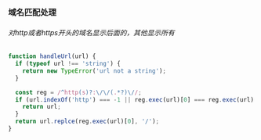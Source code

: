 ### 域名匹配处理

###### 对http或者https开头的域名显示后面的，其他显示所有

``` JavaScript
function handleUrl(url) {
  if (typeof url !== 'string') {
    return new TypeError('url not a string');
  }

  const reg = /^http(s)?:\/\/(.*?)\//;
  if (url.indexOf('http') === -1 || reg.exec(url)[0] === reg.exec(url).input) {
    return url;
  }
  return url.replce(reg.exec(url)[0], '/');
}
```

